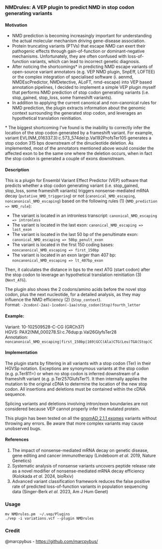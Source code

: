 ### NMDrules: A VEP plugin to predict NMD in stop codon generating variants

#### Motivation

 - NMD prediction is becoming increasingly important for understanding the actual molecular mechanism driving gene-disease association.  
 - Protein truncating variants (PTVs) that escape NMD can exert their pathogenic effects through gain-of-function or dominant-negative mechanisms. Unfortunately, they are often confused with loss-of-function variants, which can lead to incorrect genetic diagnosis.  
 - After noticing the shortcomings* in predicting NMD escape variants of open-source variant annotators (e.g. VEP NMD plugin, SnpEff, LOFTEE) or the complex integration of specialised software (i. aenmd, NMDEscPredictor, NMDetective, ALoFT, nmd-escape) into VEP based annotation pipelines, I decided to implement a simple VEP plugin myself that performs NMD prediction of stop codon generating variants (i.e. stop_gained, stop_loss, some frameshift variants).  
 - In addition to applying the current canonical and non-canonical rules for NMD prediction, the plugin extracts information about the genomic context surrounding the generated stop codon, and leverages an hypothetical translation reinitiation.  

 \* The biggest shortcoming I've found is the inability to correctly infer the location of the stop codon generated by a frameshift variant. For example, variant EVL(NM_016337.3):c.573_574del:p.Val192ProfsTer105 generates a stop codon 315 bps downstream of the dinucleotide deletion. As implemented, most of the annotators mentioned above would consider the affected exon to be the same one where the deletion occurs, when in fact the stop codon is generated a couple of exons downstream.  

#### Description

This is a plugin for Ensembl Variant Effect Predictor (VEP) software that predicts whether a stop codon generating variant (i.e. stop_gained, stop_loss, some frameshift variants) triggers nonsense-mediated mRNA decay (`putative_NMD_triggering`) or not (`canonical_NMD_escaping`, `noncanonical_NMD_escaping`) based on the following rules (1) (`NMD_prediction => NMD_rule`):

* The variant is located in an intronless transcript: `canonical_NMD_escaping => intronless`  
* The variant is located in the last exon: `canonical_NMD_escaping => last_exon`  
* The variant is located in the last 50 bp of the penultimate exon: `canonical_NMD_escaping => 50bp_penult_exon`  
* The variant is located in the first 150 coding bases: `noncanonical_NMD_escaping => first_150bp`  
* The variant is located in an exon larger than 407 bp: `noncanonical_NMD_escaping => lt_407bp_exon`  

Then, it calculates the distance in bps to the next ATG (start codon) after the stop codon to leverage an hypothetical translation reinitiation (3) (`Next_ATG`).  

The plugin also shows the 2 codons/amino acids before the novel stop codon, plus the next nucleotide, for a detailed analysis, as they may influence the NMD efficiency (2) (`Stop_context`).  
Format: `-2codon(-2aa)-1codon(-1aa)stop_codon(Stop)fourth_letter`  

#### Example: 

Variant: 10-102509528-C-CG (GRCh37)  
HGVS: PAX2(NM_000278.5):c.76dup:p.Val26GlyfsTer28  
Annotation: `noncanonical_NMD_escaping|first_150bp|169|GCC(Ala)CTG(Leu)TGA(Stop)C`  

#### Implementation

The plugin starts by filtering in all variants with a stop codon (Ter) in their HGVSp notation. Exceptions are synonymous variants at the stop codon (e.g. p.Ter811=) or when no stop codon is inferred downstream of a frameshift variant (e.g. p.Ter257GlufsTer?). It then internally applies the mutation to the original cDNA to determine the location of the new stop codon. All insertions and deletions must be contained within the cDNA sequence.  

Splicing variants and deletions involving intron/exon boundaries are not considered because VEP cannot properly infer the mutated protein.  

This plugin has been tested on all the [gnomAD 2.1.1 exomes](https://storage.googleapis.com/gcp-public-data--gnomad/release/2.1.1/vcf/exomes/gnomad.exomes.r2.1.1.sites.vcf.bgz) variants without throwing any errors. Be aware that more complex variants may cause unobserved bugs.  

#### References

1. The impact of nonsense-mediated mRNA decay on genetic disease, gene editing and cancer immunotherapy (Lindeboom *et al.* 2019, Nature Genetics)  
2. Systematic analysis of nonsense variants uncovers peptide release rate as a novel modifier of nonsense-mediated mRNA decay efficiency (Kolokada *et al.* 2024, bioRxiv)  
3. Advanced variant classification framework reduces the false positive rate of predicted loss-of-function variants in population sequencing data (Singer-Berk *et al.* 2023, Am J Hum Genet)  

### Usage

```
mv NMDrules.pm  ~/.vep/Plugins
./vep -i variations.vcf --plugin NMDrules
```

### Credit

@marcpybus - https://github.com/marcpybus/

